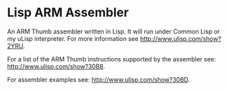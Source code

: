 # Lisp ARM Assembler
An ARM Thumb assembler written in Lisp. It will run under Common Lisp or my uLisp interpreter. For more information see http://www.ulisp.com/show?2YRU.

For a list of the ARM Thumb instructions supported by the assembler see: http://www.ulisp.com/show?30B8.

For assembler examples see: http://www.ulisp.com/show?30BD.
